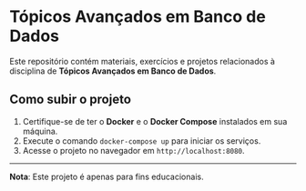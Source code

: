 # Tópicos Avançados em Banco de Dados

Este repositório contém materiais, exercícios e projetos relacionados à disciplina de **Tópicos Avançados em Banco de Dados**.

## Como subir o projeto

1. Certifique-se de ter o **Docker** e o **Docker Compose** instalados em sua máquina.
4. Execute o comando `docker-compose up` para iniciar os serviços.
5. Acesse o projeto no navegador em `http://localhost:8080`.

---
**Nota**: Este projeto é apenas para fins educacionais.
